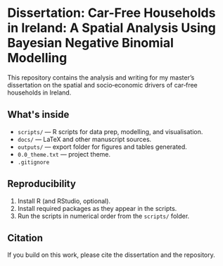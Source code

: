 # Dissertation: Car-Free Households in Ireland: A Spatial Analysis Using Bayesian Negative Binomial Modelling

This repository contains the analysis and writing for my master’s dissertation on the spatial and socio‑economic drivers of car‑free households in Ireland.

## What's inside
- `scripts/` — R scripts for data prep, modelling, and visualisation.
- `docs/` — LaTeX and other manuscript sources.
- `outputs/` — export folder for figures and tables generated.
- `0.0_theme.txt` — project theme.
- `.gitignore` 

## Reproducibility
1. Install R (and RStudio, optional).
2. Install required packages as they appear in the scripts.
3. Run the scripts in numerical order from the `scripts/` folder.

## Citation
If you build on this work, please cite the dissertation and the repository.
